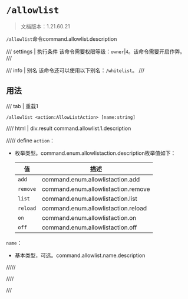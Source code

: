 # `/allowlist`

> 文档版本：1.21.60.21

`/allowlist`命令command.allowlist.description

/// settings | 执行条件
该命令需要权限等级：`owner`|`4`。该命令需要开启作弊。
///

/// info | 别名
该命令还可以使用以下别名：`/whitelist`。
///

## 用法

/// tab | 重载1
```mcfunction
/allowlist <action:AllowListAction> [name:string]
```

//// html | div.result
command.allowlist.1.description

///// define
`action`：<!-- md:samp AllowListAction -->

- 枚举类型。command.enum.allowlistaction.description枚举值如下：

  |值|描述|
  |---|---|
  |`add`|command.enum.allowlistaction.add|
  |`remove`|command.enum.allowlistaction.remove|
  |`list`|command.enum.allowlistaction.list|
  |`reload`|command.enum.allowlistaction.reload|
  |`on`|command.enum.allowlistaction.on|
  |`off`|command.enum.allowlistaction.off|


`name`：<!-- md:samp string -->

- 基本类型，可选。command.allowlist.name.description


/////

////

///
